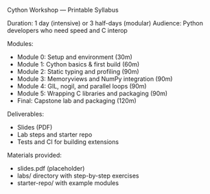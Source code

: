Cython Workshop — Printable Syllabus

Duration: 1 day (intensive) or 3 half-days (modular)
Audience: Python developers who need speed and C interop

Modules:
- Module 0: Setup and environment (30m)
- Module 1: Cython basics & first build (60m)
- Module 2: Static typing and profiling (90m)
- Module 3: Memoryviews and NumPy integration (90m)
- Module 4: GIL, nogil, and parallel loops (90m)
- Module 5: Wrapping C libraries and packaging (90m)
- Final: Capstone lab and packaging (120m)

Deliverables:
- Slides (PDF)
- Lab steps and starter repo
- Tests and CI for building extensions

Materials provided:
- slides.pdf (placeholder)
- labs/ directory with step-by-step exercises
- starter-repo/ with example modules
